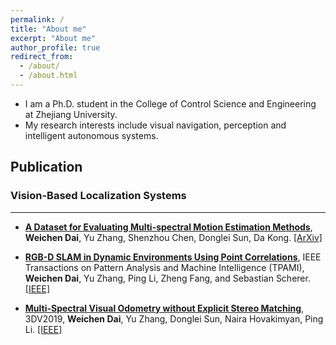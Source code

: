 ```yaml
---
permalink: /
title: "About me"
excerpt: "About me"
author_profile: true
redirect_from: 
  - /about/
  - /about.html
---
```


* I am a Ph.D. student in the College of Control Science and Engineering at Zhejiang University.
* My research interests include visual navigation, perception and intelligent autonomous systems.

## Publication

### Vision-Based Localization Systems

------

* **[A Dataset for Evaluating Multi-spectral Motion Estimation Methods](http://weichnn.github.io/publication/MSDataset)**, **Weichen Dai**, Yu Zhang, Shenzhou Chen, Donglei Sun, Da Kong. [[ArXiv]](https://arxiv.org/abs/2007.00622)

* **[RGB-D SLAM in Dynamic Environments Using Point Correlations](http://weichnn.github.io/publication/DSLAM)**, IEEE Transactions on Pattern Analysis and Machine Intelligence (TPAMI), **Weichen Dai**, Yu Zhang, Ping Li, Zheng Fang, and Sebastian Scherer. [[IEEE]](https://ieeexplore.ieee.org/document/9145704)

* **[Multi-Spectral Visual Odometry without Explicit Stereo Matching](http://weichnn.github.io/publication/3DV2019)**, 3DV2019,
**Weichen Dai**, Yu Zhang, Donglei Sun, Naira Hovakimyan, Ping Li. [[IEEE]](https://ieeexplore.ieee.org/abstract/document/8885483)
